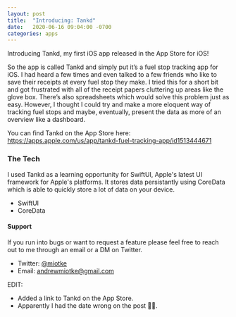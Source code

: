 ```yaml
---
layout: post
title:  "Introducing: Tankd"
date:   2020-06-16 09:04:00 -0700
categories: apps
---
```


Introducing Tankd, my first iOS app released in the App Store for iOS!

So the app is called Tankd and simply put it’s a fuel stop tracking app for iOS. I had heard a few times and even talked to a few friends who like to save their receipts at every fuel stop they make. I tried this for a short bit and got frustrated with all of the receipt papers cluttering up areas like the glove box. There’s also spreadsheets which would solve this problem just as easy. However, I thought I could try and make a more eloquent way of tracking fuel stops and maybe, eventually, present the data as more of an overview like a dashboard. 

You can find Tankd on the App Store here: https://apps.apple.com/us/app/tankd-fuel-tracking-app/id1513444671

### The Tech
I used Tankd as a learning opportunity for SwiftUI, Apple's latest UI framework for Apple's platforms. It stores
data persistantly using CoreData which is able to quickly store a lot of data on your device. 

* SwiftUI
* CoreData



#### Support
If you run into bugs or want to request a feature please feel free to reach out to me through an email or a DM on Twitter.
* Twitter: [@miotke](https://twitter.com/miotke)
* Email: andrewmiotke@gmail.com


EDIT: 
* Added a link to Tankd on the App Store.
* Apparently I had the date wrong on the post 🤦‍♂️.
